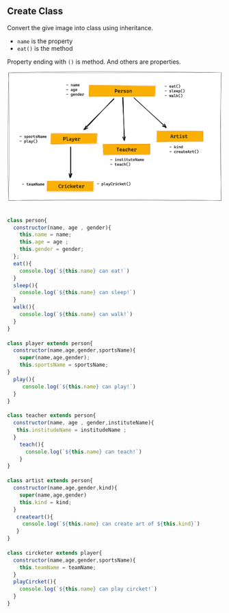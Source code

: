 ## Create Class

Convert the give image into class using inheritance.

- `name` is the property
- `eat()` is the method

Property ending with `()` is method. And others are properties.

![Inheritance](../assets/inheritance.png)


```js

class person{
  constructor(name, age , gender){
    this.name = name;
    this.age = age ;
    this.gender = gender;
  };
  eat(){
    console.log(`${this.name} can eat!`)
  }
  sleep(){
    console.log(`${this.name} can sleep!`)
  }
  walk(){
    console.log(`${this.name} can walk!`)
  }
}

class player extends person{
  constructor(name,age,gender,sportsName){
    super(name,age,gender);
    this.sportsName = sportsName;
}
  play(){
     console.log(`${this.name} can play!`)
  }
}

class teacher extends person{
  constructor(name, age , gender,instituteName){
   this.institudeName = institudeName ;
  }
    teach(){
      console.log(`${this.name} can teach!`)
    }
}

class artist extends person{
  constructor(name,age,gender,kind){
    super(name,age,gender)
    this.kind = kind;
  }
   createart(){
     console.log(`${this.name} can create art of ${this.kind}`)
   }
}

class circketer extends player{
  constructor(name,age,gender,sportsName){
    this.teamName = teamName;
  }
  playCircket(){
    console.log(`${this.name} can play circket!`)
  }
}

```